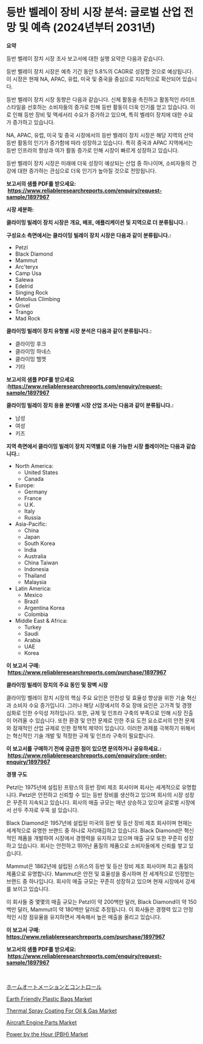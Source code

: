 <p><h1>등반 벨레이 장비 시장 분석: 글로벌 산업 전망 및 예측 (2024년부터 2031년)</h1></p><p><strong>요약</strong></p>
<p><p>등반 벨레이 장치 시장 조사 보고서에 대한 실행 요약은 다음과 같습니다.</p><p>등반 벨레이 장치 시장은 예측 기간 동안 5.8%의 CAGR로 성장할 것으로 예상됩니다. 이 시장은 현재 NA, APAC, 유럽, 미국 및 중국을 중심으로 지리적으로 확산되어 있습니다. </p><p>등반 벨레이 장치 시장 동향은 다음과 같습니다. 신체 활동을 촉진하고 활동적인 라이프스타일을 선호하는 소비자들의 증가로 인해 등반 활동이 더욱 인기를 얻고 있습니다. 이로 인해 등반 장비 및 액세서리 수요가 증가하고 있으며, 특히 벨레이 장치에 대한 수요가 증가하고 있습니다.</p><p>NA, APAC, 유럽, 미국 및 중국 시장에서의 등반 벨레이 장치 시장은 해당 지역의 산악 등반 활동의 인기가 증가함에 따라 성장하고 있습니다. 특히 중국과 APAC 지역에서는 등반 인프라의 향상과 여가 활동 증가로 인해 시장이 빠르게 성장하고 있습니다.</p><p>등반 벨레이 장치 시장은 미래에 더욱 성장이 예상되는 산업 중 하나이며, 소비자들의 건강에 대한 증가하는 관심으로 더욱 인기가 높아질 것으로 전망됩니다.</p></p>
<p><strong>보고서의 샘플 PDF를 받으세요: &nbsp;<a href="https://www.reliableresearchreports.com/enquiry/request-sample/1897967">https://www.reliableresearchreports.com/enquiry/request-sample/1897967</a></strong></p>
<p><strong>시장 세분화:</strong></p>
<p><strong> 클라이밍 빌레이 장치 시장은 개요, 배포, 애플리케이션 및 지역으로 더 분류됩니다. :</strong></p>
<p><strong>구성요소 측면에서는 클라이밍 빌레이 장치 시장은 다음과 같이 분류됩니다.:</strong></p>
<p><ul><li>Petzl</li><li>Black Diamond</li><li>Mammut</li><li>Arc'teryx</li><li>Camp Usa</li><li>Salewa</li><li>Edelrid</li><li>Singing Rock</li><li>Metolius Climbing</li><li>Grivel</li><li>Trango</li><li>Mad Rock</li></ul></p>
<p><strong> 클라이밍 빌레이 장치 유형별 시장 분석은 다음과 같이 분류됩니다.:</strong></p>
<p><ul><li>클라이밍 후크</li><li>클라이밍 하네스</li><li>클라이밍 헬멧</li><li>기타</li></ul></p>
<p><strong>보고서의 샘플 PDF를 받으세요 :<a href="https://www.reliableresearchreports.com/enquiry/request-sample/1897967">https://www.reliableresearchreports.com/enquiry/request-sample/1897967</a></strong></p>
<p><strong> 클라이밍 빌레이 장치 응용 분야별 시장 산업 조사는 다음과 같이 분류됩니다.:</strong></p>
<p><ul><li>남성</li><li>여성</li><li>키즈</li></ul></p>
<p><strong>지역 측면에서 클라이밍 빌레이 장치 지역별로 이용 가능한 시장 플레이어는 다음과 같습니다.:</strong></p>
<p><ul>
    <li>
        North America:
        <ul>
            <li>United States</li>
            <li>Canada</li>
        </ul>
    </li>
    <li>
        Europe:
        <ul>
            <li>Germany</li>
            <li>France</li>
            <li>U.K.</li>
            <li>Italy</li>
            <li>Russia</li>
        </ul>
    </li>
    <li>
        Asia-Pacific:
        <ul>
            <li>China</li>
            <li>Japan</li>
            <li>South Korea</li>
            <li>India</li>
            <li>Australia</li>
            <li>China Taiwan</li>
            <li>Indonesia</li>
            <li>Thailand</li>
            <li>Malaysia</li>
        </ul>
    </li>
    <li>
        Latin America:
        <ul>
            <li>Mexico</li>
            <li>Brazil</li>
            <li>Argentina Korea</li>
            <li>Colombia</li>
        </ul>
    </li>
    <li>
        Middle East & Africa:
        <ul>
            <li>Turkey</li>
            <li>Saudi</li>
            <li>Arabia</li>
            <li>UAE</li>
            <li>Korea</li>
        </ul>
    </li>
    </ul></p>
<p><strong>이 보고서 구매: &nbsp;<a href="https://www.reliableresearchreports.com/purchase/1897967">https://www.reliableresearchreports.com/purchase/1897967</a></strong></p>
<p><strong>클라이밍 빌레이 장치의 주요 동인 및 장벽 시장</strong></p>
<p><p>클라이밍 벨레이 장치 시장의 핵심 주요 요인은 안전성 및 효율성 향상을 위한 기술 혁신과 소비자 수요 증가입니다. 그러나 해당 시장에서의 주요 장애 요인은 고가격 및 경쟁 심화로 인한 수익성 저하입니다. 또한, 규제 및 인프라 구축의 부족으로 인해 시장 진출이 어려울 수 있습니다. 또한 환경 및 안전 문제로 인한 주요 도전 요소로서의 안전 문제와 잠재적인 산업 규제로 인한 정책적 제약이 있습니다. 이러한 과제를 극복하기 위해서는 혁신적인 기술 개발 및 적정한 규제 및 인프라 구축이 필요합니다.</p></p>
<p><strong>이 보고서를 구매하기 전에 궁금한 점이 있으면 문의하거나 공유하세요.: &nbsp;<a href="https://www.reliableresearchreports.com/enquiry/pre-order-enquiry/1897967">https://www.reliableresearchreports.com/enquiry/pre-order-enquiry/1897967</a></strong></p>
<p><strong>경쟁 구도</strong></p>
<p><p>Petzl는 1975년에 설립된 프랑스의 등반 장비 제조 회사이며 회사는 세계적으로 유명합니다. Petzl은 안전하고 신뢰할 수 있는 등반 장비를 생산하고 있으며 회사의 시장 성장은 꾸준히 지속되고 있습니다. 회사의 매출 규모는 매년 상승하고 있으며 글로벌 시장에서 선두 주자로 우뚝 설 있습니다.</p><p>Black Diamond은 1957년에 설립된 미국의 등반 및 등산 장비 제조 회사이며 현재는 세계적으로 유명한 브랜드 중 하나로 자리매김하고 있습니다. Black Diamond은 혁신적인 제품을 개발하여 시장에서 경쟁력을 유지하고 있으며 매출 규모 또한 꾸준히 성장하고 있습니다. 회사는 안전하고 뛰어난 품질의 제품으로 소비자들에게 신뢰를 쌓고 있습니다.</p><p>Mammut은 1862년에 설립된 스위스의 등반 및 등산 장비 제조 회사이며 최고 품질의 제품으로 유명합니다. Mammut은 안전 및 효율성을 중시하며 전 세계적으로 인정받는 브랜드 중 하나입니다. 회사의 매출 규모는 꾸준히 성장하고 있으며 현재 시장에서 강세를 보이고 있습니다.</p><p>이 회사들 중 몇몇의 매출 규모는 Petzl이 약 200백만 달러, Black Diamond이 약 150백만 달러, Mammut이 약 180백만 달러로 추정됩니다. 이 회사들은 경쟁력 있고 안정적인 시장 점유율을 유지하면서 계속해서 높은 매출을 올리고 있습니다.</p></p>
<p><strong>이 보고서 구매: &nbsp; <a href="https://www.reliableresearchreports.com/purchase/1897967">https://www.reliableresearchreports.com/purchase/1897967</a></strong></p>
<p><strong>보고서의 샘플 PDF를 받으세요: &nbsp;<a href="https://www.reliableresearchreports.com/enquiry/request-sample/1897967">https://www.reliableresearchreports.com/enquiry/request-sample/1897967</a></strong><strong></strong></p>
<p>&nbsp;</p>
<p><p><a href="https://github.com/bevdtkn4419963/Market-Research-Report-List-1/blob/main/1006451194219.md">ホームオートメーションとコントロール</a></p><p><a href="https://github.com/prosalinda88/Market-Research-Report-List-3/blob/main/earth-friendly-plastic-bags-market.md">Earth Friendly Plastic Bags Market</a></p><p><a href="https://three-jumbo-f6d.notion.site/Thermal-Spray-Coating-For-Oil-Gas-Market-Size-Market-Trends-and-Growth-Outlook-forecasted-for-pe-5842fb68fb76401ea07a1b6529dc1de2">Thermal Spray Coating For Oil & Gas Market</a></p><p><a href="https://issuu.com/reportprime-2/docs/aircraft-engine-parts-market-size-2_065bbb33701e90">Aircraft Engine Parts Market</a></p><p><a href="https://issuu.com/reportprime-2/docs/power-by-the-hour-pbh-market-size-2030.pptx">Power by the Hour (PBH) Market</a></p></p>